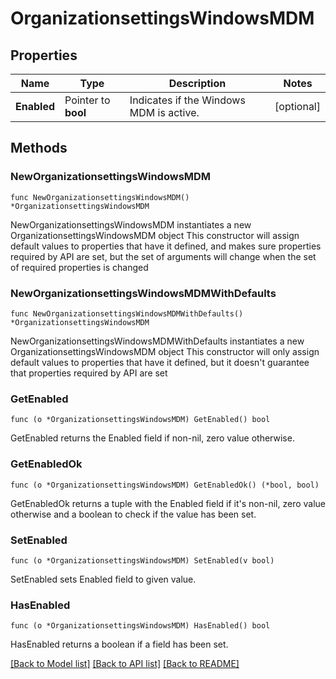 # OrganizationsettingsWindowsMDM

## Properties

Name | Type | Description | Notes
------------ | ------------- | ------------- | -------------
**Enabled** | Pointer to **bool** | Indicates if the Windows MDM is active. | [optional] 

## Methods

### NewOrganizationsettingsWindowsMDM

`func NewOrganizationsettingsWindowsMDM() *OrganizationsettingsWindowsMDM`

NewOrganizationsettingsWindowsMDM instantiates a new OrganizationsettingsWindowsMDM object
This constructor will assign default values to properties that have it defined,
and makes sure properties required by API are set, but the set of arguments
will change when the set of required properties is changed

### NewOrganizationsettingsWindowsMDMWithDefaults

`func NewOrganizationsettingsWindowsMDMWithDefaults() *OrganizationsettingsWindowsMDM`

NewOrganizationsettingsWindowsMDMWithDefaults instantiates a new OrganizationsettingsWindowsMDM object
This constructor will only assign default values to properties that have it defined,
but it doesn't guarantee that properties required by API are set

### GetEnabled

`func (o *OrganizationsettingsWindowsMDM) GetEnabled() bool`

GetEnabled returns the Enabled field if non-nil, zero value otherwise.

### GetEnabledOk

`func (o *OrganizationsettingsWindowsMDM) GetEnabledOk() (*bool, bool)`

GetEnabledOk returns a tuple with the Enabled field if it's non-nil, zero value otherwise
and a boolean to check if the value has been set.

### SetEnabled

`func (o *OrganizationsettingsWindowsMDM) SetEnabled(v bool)`

SetEnabled sets Enabled field to given value.

### HasEnabled

`func (o *OrganizationsettingsWindowsMDM) HasEnabled() bool`

HasEnabled returns a boolean if a field has been set.


[[Back to Model list]](../README.md#documentation-for-models) [[Back to API list]](../README.md#documentation-for-api-endpoints) [[Back to README]](../README.md)


